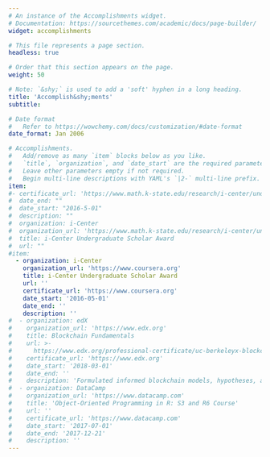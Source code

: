 ```yaml
---
# An instance of the Accomplishments widget.
# Documentation: https://sourcethemes.com/academic/docs/page-builder/
widget: accomplishments

# This file represents a page section.
headless: true

# Order that this section appears on the page.
weight: 50

# Note: `&shy;` is used to add a 'soft' hyphen in a long heading.
title: 'Accomplish&shy;ments'
subtitle:

# Date format
#   Refer to https://wowchemy.com/docs/customization/#date-format
date_format: Jan 2006

# Accomplishments.
#   Add/remove as many `item` blocks below as you like.
#   `title`, `organization`, and `date_start` are the required parameters.
#   Leave other parameters empty if not required.
#   Begin multi-line descriptions with YAML's `|2-` multi-line prefix.
item:
#- certificate_url: 'https://www.math.k-state.edu/research/i-center/undergradscholars/2015-2016.html'
#  date_end: ""
#  date_start: "2016-5-01"
#  description: ""
#  organization: i-Center
#  organization_url: 'https://www.math.k-state.edu/research/i-center/undergradscholars/index.html'
#  title: i-Center Undergraduate Scholar Award
#  url: ""
#item:
  - organization: i-Center
    organization_url: 'https://www.coursera.org'
    title: i-Center Undergraduate Scholar Award
    url: ''
    certificate_url: 'https://www.coursera.org'
    date_start: '2016-05-01'
    date_end: ''
    description: ''
#  - organization: edX
#    organization_url: 'https://www.edx.org'
#    title: Blockchain Fundamentals
#    url: >-
#      https://www.edx.org/professional-certificate/uc-berkeleyx-blockchain-fundamentals
#    certificate_url: 'https://www.edx.org'
#    date_start: '2018-03-01'
#    date_end: ''
#    description: 'Formulated informed blockchain models, hypotheses, and use cases.'
#  - organization: DataCamp
#    organization_url: 'https://www.datacamp.com'
#    title: 'Object-Oriented Programming in R: S3 and R6 Course'
#    url: ''
#    certificate_url: 'https://www.datacamp.com'
#    date_start: '2017-07-01'
#    date_end: '2017-12-21'
#    description: ''
---
```

